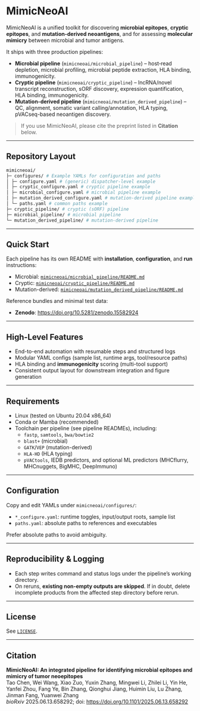 # MimicNeoAI

MimicNeoAI is a unified toolkit for discovering **microbial epitopes**, **cryptic epitopes**, and **mutation-derived neoantigens**, and for assessing **molecular mimicry** between microbial and tumor antigens.

It ships with three production pipelines:

- **Microbial pipeline** (`mimicneoai/microbial_pipeline`) – host‐read depletion, microbial profiling, microbial peptide extraction, HLA binding, immunogenicity.
- **Cryptic pipeline** (`mimicneoai/cryptic_pipeline`) – lncRNA/novel transcript reconstruction, sORF discovery, expression quantification, HLA binding, immunogenicity.
- **Mutation-derived pipeline** (`mimicneoai/mutation_derived_pipeline`) – QC, alignment, somatic variant calling/annotation, HLA typing, pVACseq-based neoantigen discovery.

> If you use MimicNeoAI, please cite the preprint listed in **Citation** below.

---

## Repository Layout
```bash
mimicneoai/
├─ configures/ # Example YAMLs for configuration and paths
│ ├─ configure.yaml # (generic) dispatcher-level example
│ ├─ cryptic_configure.yaml # cryptic pipeline example
│ ├─ microbial_configure.yaml # microbial pipeline example
│ ├─ mutation_derived_configure.yaml # mutation-derived pipeline example
│ └─ paths.yaml # common paths example
├─ cryptic_pipeline/ # cryptic (sORF) pipeline
├─ microbial_pipeline/ # microbial pipeline
└─ mutation_derived_pipeline/ # mutation-derived pipeline
```

---

## Quick Start

Each pipeline has its own README with **installation**, **configuration**, and **run** instructions:

- Microbial: [`mimicneoai/microbial_pipeline/README.md`](mimicneoai/microbial_pipeline/README.md)
- Cryptic: [`mimicneoai/cryptic_pipeline/README.md`](mimicneoai/cryptic_pipeline/README.md)
- Mutation-derived: [`mimicneoai/mutation_derived_pipeline/README.md`](mimicneoai/mutation_derived_pipeline/README.md)

Reference bundles and minimal test data:
- **Zenodo**: https://doi.org/10.5281/zenodo.15582924

---

## High-Level Features

- End-to-end automation with resumable steps and structured logs
- Modular YAML configs (sample list, runtime args, tool/resource paths)
- HLA binding and **immunogenicity** scoring (multi-tool support)
- Consistent output layout for downstream integration and figure generation

---

## Requirements

- Linux (tested on Ubuntu 20.04 x86_64)
- Conda or Mamba (recommended)
- Toolchain per pipeline (see pipeline READMEs), including:
  - `fastp`, `samtools`, `bwa/bowtie2`
  - `blast+` (microbial)
  - `GATK`/`VEP` (mutation-derived)
  - `HLA-HD` (HLA typing)
  - `pVACtools`, IEDB predictors, and optional ML predictors (MHCflurry, MHCnuggets, BigMHC, DeepImmuno)

---

## Configuration

Copy and edit YAMLs under `mimicneoai/configures/`:
- `*_configure.yaml`: runtime toggles, input/output roots, sample list
- `paths.yaml`: absolute paths to references and executables

Prefer absolute paths to avoid ambiguity.

---

## Reproducibility & Logging

- Each step writes command and status logs under the pipeline’s working directory.
- On reruns, **existing non-empty outputs are skipped**. If in doubt, delete incomplete products from the affected step directory before rerun.

---

## License

See [`LICENSE`](LICENSE).

---

## Citation

**MimicNeoAI: An integrated pipeline for identifying microbial epitopes and mimicry of tumor neoepitopes**  
Tao Chen, Wei Wang, Xiao Zuo, Yuxin Zhang, Mingwei Li, Zhilei Li, Yin He, Yanfei Zhou, Fang Ye, Bin Zhang, Qionghui Jiang, Huimin Liu, Lu Zhang, Jinman Fang, Yuanwei Zhang  
*bioRxiv* 2025.06.13.658292; doi: https://doi.org/10.1101/2025.06.13.658292
